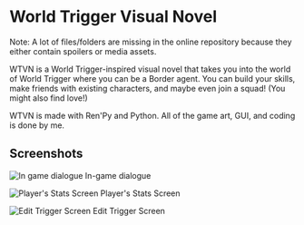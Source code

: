 # World Trigger Visual Novel

Note: A lot of files/folders are missing in the online repository because they either contain spoilers or media assets. 

WTVN is a World Trigger-inspired visual novel that takes you into the world of World Trigger where you can be a Border agent. You can build your skills, make friends with existing characters, and maybe even join a squad! (You might also find love!)

WTVN is made with Ren'Py and Python. All of the game art, GUI, and coding is done by me. 

## Screenshots
![In game dialogue](https://i.imgur.com/ZQ9PyR4.png)
In-game dialogue

![Player's Stats Screen](https://i.imgur.com/dTwFGhi.png)
Player's Stats Screen

![Edit Trigger Screen](https://i.imgur.com/8RZ4qJu.png)
Edit Trigger Screen
